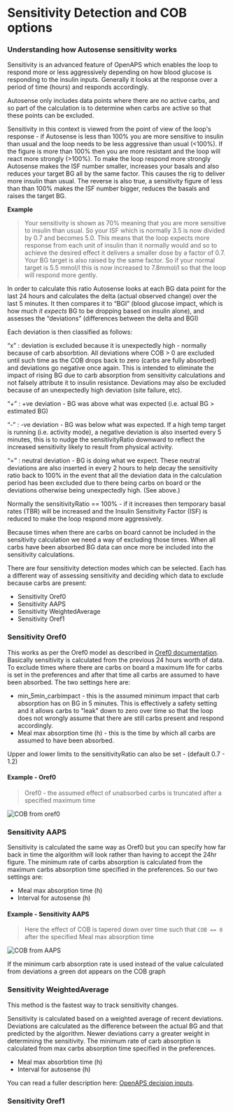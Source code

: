 # Sensitivity Detection and COB options

### Understanding how Autosense sensitivity works

Sensitivity is an advanced feature of OpenAPS which enables the loop to respond more or less aggressively depending on how blood glucose is responding to the insulin inputs. Generally it looks at the response over a period of time (hours) and responds accordingly.

Autosense only includes data points where there are no active carbs, and so part of the calculation is to determine when carbs are active so that these points can be excluded.

Sensitivity in this context is viewed from the point of view of the loop's response - if Autosense is less than 100% you are more sensitive to insulin than usual and the loop needs to be less aggressive than usual (<100%). If the figure is more than 100% then you are more resistant and the loop will react more strongly (>100%). To make the loop respond more strongly Autosense makes the ISF number smaller, increases your basals and also reduces your target BG all by the same factor. This causes the rig to deliver more insulin than usual. The reverse is also true, a sensitivity figure of less than than 100% makes the ISF number bigger, reduces the basals and raises the target BG.

__Example__
> Your sensitivity is shown as 70% meaning that you are more sensitive to insulin than usual. So your ISF which is normally 3.5 is now divided by 0.7 and becomes 5.0. This means that the loop expects more response from each unit of insulin than it normally would and so to achieve the desired effect it delivers a smaller dose by a factor of 0.7. Your BG target is also raised by the same factor. So if your normal target is 5.5 mmol/l this is now increased to 7.8mmol/l so that the loop will respond more gently.


In order to calculate this ratio Autosense looks at each BG data point for the last 24 hours and calculates the delta (actual observed change) over the last 5 minutes. It then compares it to “BGI” (blood glucose impact, which is how much *it expects* BG to be dropping based on insulin alone), and assesses the “deviations” (differences between the delta and BGI)

Each deviation is then classified as follows:

“x” : deviation is excluded because it is unexpectedly high - normally because of carb absorbtion. All deviations where COB > 0 are excluded until such time as the COB drops back to zero (carbs are fully absorbed) and deviations go negative once again. This is intended to eliminate the impact of rising BG due to carb absorption from sensitivity calculations and not falsely attribute it to insulin resistance. Deviations may also be excluded because of an unexpectedly high deviation (site failure, etc).

“+” : +ve deviation - BG was above what was expected (i.e. actual BG > estimated BG)

“-” : -ve deviation - BG was below what was expected. If a high temp target is running (i.e. activity mode), a negative deviation is also inserted every 5 minutes, this is to nudge the sensitivityRatio downward to reflect the increased sensitivity likely to result from physical activity.

“=” : neutral deviation - BG is doing what we expect. These neutral deviations are also inserted in every 2 hours to help decay the sensitivity ratio back to 100% in the event that all the deviation data in the calculation period has been excluded due to there being carbs on board or the deviations otherwise being unexpectedly high. (See above.)

Normally the sensitivityRatio == 100% - if it increases then temporary basal rates (TBR) will be increased and the Insulin Sensitivity Factor (ISF) is reduced to make the loop respond more aggressively.

Because times when there are carbs on board cannot be included in the sensitivity calculation we need a way of excluding those times. When all carbs have been absorbed BG data can once more be included into the sensitivity calculations.

There are four sensitivity detection modes which can be selected. Each has a different way of assessing sensitivity and deciding which data to exclude because carbs are present:

  * Sensitivity Oref0
  * Sensitivity AAPS
  * Sensitivity WeightedAverage
  * Sensitivity Oref1

### Sensitivity Oref0

This works as per the Oref0 model as described in [Oref0 documentation](https://openaps.readthedocs.io/en/latest/docs/Customize-Iterate/autosens.html#auto-sensitivity-mode-autosens). Basically sensitivity is calculated from the previous 24 hours worth of data. To exclude times where there are carbs on board a maximum life for carbs is set in the preferences and after that time all carbs are assumed to have been absorbed. The two settings here are:

  * min_5min_carbimpact - this is the assumed minimum impact that carb absorption has on BG in 5 minutes. This is effectively a safety setting and it allows carbs to "leak" down to zero over time so that the loop does not wrongly assume that there are still carbs present and respond accordingly.
  * Meal max absorption time (h) - this is the time by which all carbs are assumed to have been absorbed.

Upper and lower limits to the sensitivityRatio can also be set - (default 0.7 - 1.2)

#### Example - Oref0

> Oref0 - the assumed effect of unabsorbed carbs is truncated after a specified maximum time

![COB from oref0](../images/cob_oref0.png)

### Sensitivity AAPS

Sensitivity is calculated the same way as Oref0 but you can specify how far back in time the algorithm will look rather than having to accept the 24hr figure. The minimum rate of  carbs absorption is calculated from the maximum carbs absorption time specified in the preferences. So our two settings are:

  * Meal max absorption time (h)
  * Interval for autosense (h)
  
#### Example - Sensitivity AAPS

> Here the effect of COB is tapered down over time such that `COB == 0` after the specified Meal max absorption time

![COB from AAPS](../images/cob_aaps.png)

If the minimum carb absorption rate is used instead of the value calculated from deviations a green dot appears on the COB graph


### Sensitivity WeightedAverage

This method is the fastest way to track sensitivity changes.

Sensitivity is calculated based on a weighted average of recent deviations. Deviations are calculated as the difference between the actual BG and that predicted by the algorithm.  Newer deviations carry a greater weight in determining the sensitivity. The minimum rate of carb absorption is calculated from max carbs absorption time specified in the preferences. 


  * Meal max absorbtion time (h)
  * Interval for autosense (h)

You can read a fuller description here: [OpenAPS decision inputs](https://openaps.readthedocs.io/en/latest/docs/While%20You%20Wait%20For%20Gear/Understand-determine-basal.html#openaps-decision-inputs).

### Sensitivity Oref1

